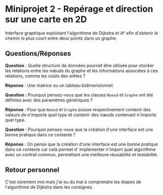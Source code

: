 # Miniprojet 2 - Repérage et direction sur une carte en 2D

Interface graphique exploitant l'algorithme de Dijkstra et A* afin d'obtenir le chemin le plus court entre deux points
dans un graphe.

## Questions/Réponses

**Question** : Quelle structure de données pourrait être utilisée pour stocker les relations entre les nœuds du graphe
et les informations associées à
ces relations, comme les coûts des arêtes ?

**Réponse** : Une matrice ou un tableau bidimensionnel.

**Question :** Pourquoi pensez-vous que les classes `Noeud` et `Graphe` ont été définies avec des paramètres
génériques ?

**Réponse** : Pour que `Noeud` et `Graphe` puisse respectivement contenir des valeurs de n'importe quel type et contenir
des nœuds contenant n'importe
quel type.

**Question** : Pourquoi pensez-vous que la création d'une interface est une bonne pratique dans ce contexte ?

**Réponse** : On pense que la création d'une interface est une bonne pratique dans ce contexte car cela permet d'
implémenter n'import quel algorithme
avec un contrat commun, permettant une meilleure réusabilité et testabilité.

## Retour personnel

C'est sûrement moi mais j'ai eu du mal à comprendre les étapes de l'algorithme de Dijkstra dans les consignes.